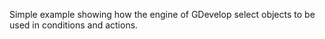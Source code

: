 Simple example showing how the engine of GDevelop select objects to be used in conditions and actions.